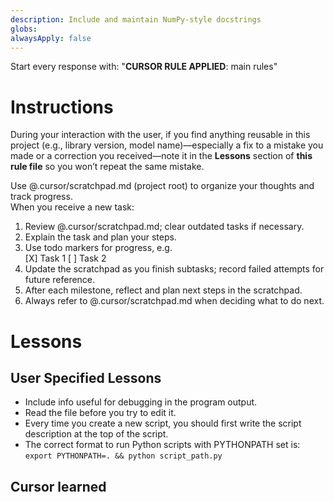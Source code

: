 ```yaml
---
description: Include and maintain NumPy-style docstrings
globs: 
alwaysApply: false
---
```


Start every response with: "**CURSOR RULE APPLIED**: main rules"  

# Instructions

During your interaction with the user, if you find anything reusable in this project (e.g., library version, model name)—especially a fix to a mistake you made or a correction you received—note it in the **Lessons** section of **this rule file** so you won’t repeat the same mistake.

Use @.cursor/scratchpad.md (project root) to organize your thoughts and track progress.  
When you receive a new task:

1. Review @.cursor/scratchpad.md; clear outdated tasks if necessary.  
2. Explain the task and plan your steps.  
3. Use todo markers for progress, e.g.  
[X] Task 1
[ ] Task 2
4. Update the scratchpad as you finish subtasks; record failed attempts for future reference.  
5. After each milestone, reflect and plan next steps in the scratchpad.  
6. Always refer to @.cursor/scratchpad.md when deciding what to do next.

# Lessons

## User Specified Lessons

- Include info useful for debugging in the program output.
- Read the file before you try to edit it.
- Every time you create a new script, you should first write the script description at the top of the script.
- The correct format to run Python scripts with PYTHONPATH set is: `export PYTHONPATH=. && python script_path.py`

## Cursor learned